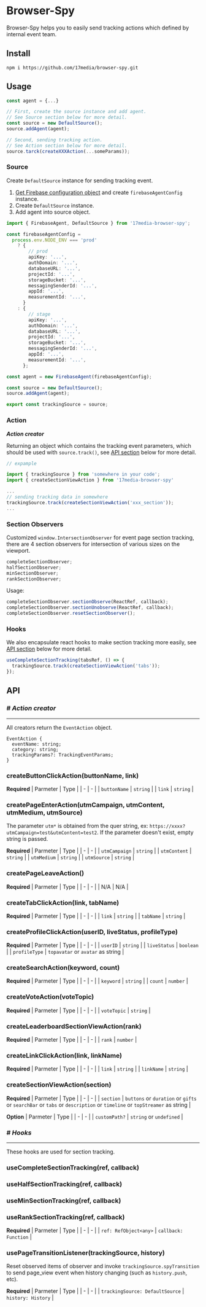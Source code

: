 # Browser-Spy

Browser-Spy helps you to easily send tracking actions which defined by internal event team.

## Install

```
npm i https://github.com/17media/browser-spy.git
```

## Usage

```typescript
const agent = {...}

// First, create the source instance and add agent.
// See Source section below for more detail.
const source = new DefaultSource();
source.addAgent(agent);

// Second, sending tracking action.
// See Action section below for more detail.
source.tarck(createXXXAction(...someParams));
```

### Source

Create `DefaultSource` instance for sending tracking event.

1. [Get Firebase configuration object](https://firebase.google.com/docs/projects/learn-more#config-files-objects) and create `firebaseAgentConfig` instance.
2. Create `DefaultSource` instance.
3. Add agent into source object.

```typescript
import { FirebaseAgent, DefaultSource } from '17media-browser-spy';

const firebaseAgentConfig =
  process.env.NODE_ENV === 'prod'
    ? {
        // prod
        apiKey: '...',
        authDomain: '...',
        databaseURL: '...',
        projectId: '...',
        storageBucket: '...',
        messagingSenderId: '...',
        appId: '...',
        measurementId: '...',
      }
    : {
        // stage
        apiKey: '...',
        authDomain: '...',
        databaseURL: '...',
        projectId: '...',
        storageBucket: '...',
        messagingSenderId: '...',
        appId: '...',
        measurementId: '...',
      };

const agent = new FirebaseAgent(firebaseAgentConfig);

const source = new DefaultSource();
source.addAgent(agent);

export const trackingSource = source;
```

### Action

**_Action creator_**

Returning an object which contains the tracking event parameters, which should be used with `source.track()`, see [API section](#api) below for more detail.

```typescript
// expample

import { trackingSource } from 'somewhere in your code';
import { createSectionViewAction } from '17media-browser-spy'

...
// sending tracking data in somewhere
trackingSource.track(createSectionViewAction('xxx_section'));
...
```

### Section Observers

Customized `window.IntersectionObserver` for event page section tracking, there are 4 section observers for intersection of various sizes on the viewport.

```typescript
completeSectionObserver;
halfSectionObserver;
minSectionObserver;
rankSectionObserver;
```

Usage:

```typescript
completeSectionObserver.sectionObserve(ReactRef, callback);
completeSectionObserver.sectionUnobserve(ReactRef, callback);
completeSectionObserver.resetSectionObserver();
```

### Hooks

We also encapsulate react hooks to make section tracking more easily, see [API section](#api) below for more detail.

```typescript
useCompleteSectionTracking(tabsRef, () => {
  trackingSource.track(createSectionViewAction('tabs'));
});
```

## API

### **_# Action creator_**

<hr/>

All creators return the `EventAction` object.

```
EventAction {
  eventName: string;
  category: string;
  trackingParams?: TrackingEventParams;
}
```

### **createButtonClickAction(buttonName, link)**

**Required**
| Parmeter | Type |
| - | - |
| `buttonName` | `string` |
| `link` | `string` |

### **createPageEnterAction(utmCampaign, utmContent, utmMedium, utmSource)**

The parameter `utm*` is obtained from the quer string, ex: `https://xxxx?utmCampaign=test&utmContent=test2`.
If the parameter doesn't exist, empty string is passed.

**Required**
| Parmeter | Type |
| - | - |
| `utmCampaign` | `string` |
| `utmContent` | `string` |
| `utmMedium` | `string` |
| `utmSource` | `string` |

### **createPageLeaveAction()**

**Required**
| Parmeter | Type |
| - | - |
| N/A | N/A |

### **createTabClickAction(link, tabName)**

**Required**
| Parmeter | Type |
| - | - |
| `link` | `string` |
| `tabName` | `string` |

### **createProfileClickAction(userID, liveStatus, profileType)**

**Required**
| Parmeter | Type |
| - | - |
| `userID` | `string` |
| `liveStatus` | `boolean` |
| `profileType` | `topavatar` or `avatar` as string |

### **createSearchAction(keyword, count)**

**Required**
| Parmeter | Type |
| - | - |
| `keyword` | `string` |
| `count` | `number` |

### **createVoteAction(voteTopic)**

**Required**
| Parmeter | Type |
| - | - |
| `voteTopic` | `string` |

### **createLeaderboardSectionViewAction(rank)**

**Required**
| Parmeter | Type |
| - | - |
| `rank` | `number` |

### **createLinkClickAction(link, linkName)**

**Required**
| Parmeter | Type |
| - | - |
| `link` | `string` |
| `linkName` | `string` |

### **createSectionViewAction(section)**

**Required**
| Parmeter | Type |
| - | - |
| `section` | `buttons` or `duration` or `gifts` or `searchBar` or `tabs` or `description` or `timeline` or `topStreamer` as string |

**Option**
| Parmeter | Type |
| - | - |
| `customPath?` | `string` or `undefined` |

### **_# Hooks_**

<hr/>

These hooks are used for section tracking.

### **useCompleteSectionTracking(ref, callback)**

### **useHalfSectionTracking(ref, callback)**

### **useMinSectionTracking(ref, callback)**

### **useRankSectionTracking(ref, callback)**

**Required**
| Parmeter | Type |
| - | - |
| `ref: RefObject<any>` | `callback: Function` |

### **usePageTransitionListener(trackingSource, history)**

Reset observed items of observer and invoke `trackingSource.spyTransition` to send page_view event when history changing (such as `history.push`, etc).

**Required**
| Parmeter | Type |
| - | - |
| `trackingSource: DefaultSource` | `history: History` |
